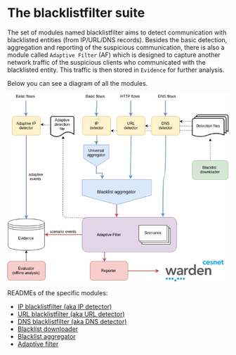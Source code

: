 # The blacklistfilter suite

The set of modules named blacklistfilter aims to detect communication with blacklisted entities (from IP/URL/DNS records). 
Besides the basic detection, aggregation and reporting of the suspicious communication, there is also a module called 
`Adaptive Filter` (AF) which is designed to capture another network traffic of the suspicious clients who communicated 
with the blacklisted entity. This traffic is then stored in `Evidence` for further analysis.

Below you can see a diagram of all the modules.

![Big picture](doc/big_picture.png)

READMEs of the specific modules:
- [IP blacklistfilter (aka IP detector)](ipdetect/README.md)
- [URL blacklistfilter (aka URL detector)](urldetect/README.md)
- [DNS blacklistfilter (aka DNS detector)](dnsdetect/README.md)
- [Blacklist downloader](blacklist_downloader/README.md)
- [Blacklist aggregator](blacklist_aggregator/README.md)
- [Adaptive filter](adaptive_filter/README.md)